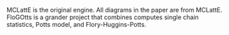 MCLattE is the original engine. All diagrams in the paper are from MCLattE. 
FloGOtts is a grander project that combines computes single chain statistics, Potts model, and Flory-Huggins-Potts. 

